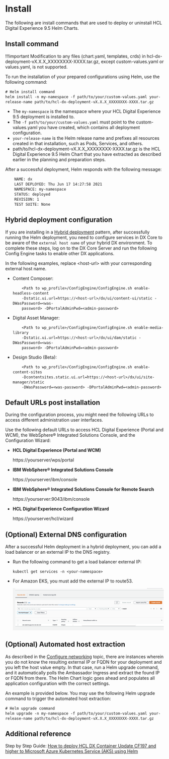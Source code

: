 # Install

The following are install commands that are used to deploy or uninstall HCL Digital Experience 9.5 Helm Charts.

## Install command

!!!important
    Modification to any files \(chart.yaml, templates, crds\) in hcl-dx-deployment-vX.X.X\_XXXXXXXX-XXXX.tar.gz, except custom-values.yaml or values.yaml, is not supported.

To run the installation of your prepared configurations using Helm, use the following command:

```
# Helm install command
helm install -n my-namespace -f path/to/your/custom-values.yaml your-release-name path/to/hcl-dx-deployment-vX.X.X_XXXXXXXX-XXXX.tar.gz
```

-   The `my-namespace` is the namespace where your HCL Digital Experience 9.5 deployment is installed to.
-   The `-f path/to/your/custom-values.yaml` must point to the custom-values.yaml you have created, which contains all deployment configuration.
-   `your-release-name` is the Helm release name and prefixes all resources created in that installation, such as Pods, Services, and others.
-   path/to/hcl-dx-deployment-vX.X.X\_XXXXXXXX-XXXX.tar.gz is the HCL Digital Experience 9.5 Helm Chart that you have extracted as described earlier in the planning and preparation steps.

After a successful deployment, Helm responds with the following message:

```
    NAME: dx
    LAST DEPLOYED: Thu Jun 17 14:27:58 2021
    NAMESPACE: my-namespace
    STATUS: deployed
    REVISION: 1
    TEST SUITE: None
```

## Hybrid deployment configuration

If you are installing in a [Hybrid deployment](https://help.hcltechsw.com/digital-experience/9.5/containerization/hybrid_deployment_helm.html)<!-- (../../hybrid/hybrid_deployment_helm.md) --> pattern, after successfully running the Helm deployment, you need to configure services in DX Core to be aware of the `external host name` of your hybrid DX environment. To complete these steps, log on to the DX Core Server and run the following Config Engine tasks to enable other DX applications.

In the following examples, replace <host-url\> with your corresponding external host name.

-   Content Composer:

    ```
        <Path to wp_profile>/ConfigEngine/ConfigEngine.sh enable-headless-content 
        -Dstatic.ui.url=https://<host-url>/dx/ui/content-ui/static -DWasPassword=<was-
        password> -DPortalAdminPwd=<admin-password>
    ```

-   Digital Asset Manager:

    ```
        <Path to wp_profile>/ConfigEngine/ConfigEngine.sh enable-media-library 
        -Dstatic.ui.url=https://<host-url>/dx/ui/dam/static -DWasPassword=<was-
        password> -DPortalAdminPwd=<admin-password>
    ```

-   Design Studio \(Beta\):

    ```
        <Path to wp_profile>/ConfigEngine/ConfigEngine.sh enable-content-sites 
        -Dcontentsites.static.ui.url=https://<host-url>/dx/ui/site-manager/static 
        -DWasPassword=<was-password> -DPortalAdminPwd=<admin-password>
    ```


## Default URLs post installation

During the configuration process, you might need the following URLs to access different administration user interfaces.

Use the following default URLs to access HCL Digital Experience \(Portal and WCM\), the WebSphere® Integrated Solutions Console, and the Configuration Wizard:

-   **HCL Digital Experience \(Portal and WCM\)**

    https://yourserver/wps/portal

-   **IBM WebSphere® Integrated Solutions Console**

    https://yourserver/ibm/console

-   **IBM WebSphere® Integrated Solutions Console for Remote Search**

    https://yourserver:9043/ibm/console

-   **HCL Digital Experience Configuration Wizard**

    https://yourserver/hcl/wizard


## \(Optional\) External DNS configuration

After a successful Helm deployment in a hybrid deployment, you can add a load balancer or an external IP to the DNS registry.

-   Run the following command to get a load balancer external IP:

    ```
    kubectl get services -n <your-namespace>
    ```

-   For Amazon EKS, you must add the external IP to route53.

    ![Sample configuration for Amazon EKS](../../../images/helm_dns_eks_host_override_route.png)


## \(Optional\) Automated host extraction

As described in the [Configure networking](preparation/prepare_configure_networking.md) topic, there are instances wherein you do not know the resulting external IP or FQDN for your deployment and you left the host value empty. In that case, run a Helm upgrade command, and it automatically polls the Ambassador Ingress and extract the found IP or FQDN from there. The Helm Chart logic goes ahead and populates all application configuration with the correct settings.

An example is provided below. You may use the following Helm upgrade command to trigger the automated host extraction:

```
# Helm upgrade command
helm upgrade -n my-namespace -f path/to/your/custom-values.yaml your-release-name path/to/hcl-dx-deployment-vX.X.X_XXXXXXXX-XXXX.tar.gz
```

## Additional reference

Step by Step Guide: [How to deploy HCL DX Container Update CF197 and higher to Microsoft Azure Kubernetes Service \(AKS\) using Helm](https://support.hcltechsw.com/csm?id=kb_article&sysparm_article=KB0091344)

